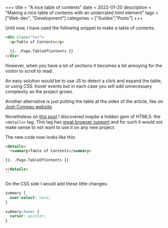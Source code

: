 +++
title = "A nice table of contents"
date = 2022-01-20
description = "Making a nice table of contents with an underrated html element"
tags = ["Web-dev", "Development"]
categories = ["Guides","Posts"]
+++

Until now, I have used the following snippet to make a table of contents.

```HTML
<div class="toc">
  <p>Table of Contents</p>

  {{- .Page.TableOfContents }}
</div>

```

However, when you have a lot of sections it becomes a bit annoying for the visitor to scroll to read.

An easy solution would be to use JS to detect a click and expand the table, or using CSS :hover events but in each case you will add unnecessary complexity as
the project grows.

Another alternative is just putting the table at the sides of the article, like on [Josh Comeau website](https://www.joshwcomeau.com/).

Nonetheless on [this post](https://blog.edfloreshz.dev/articles/linux/system76/cosmic-panel/) I discovered _maybe_ a hidden gem of HTML5: the `<details>` tag.
This tag has [great browser support](https://caniuse.com/details) and for such it would not make sense to not want to use it on any new project.

The new code now looks like this:

````HTML
<details>
  <summary>Table of Contents</summary>

{{- .Page.TableOfContents }}

</details>
```
````

On the CSS side I would add these little changes:

```CSS
summary {
  user-select: none;
}

summary:hover {
  cursor: pointer;
}
```

